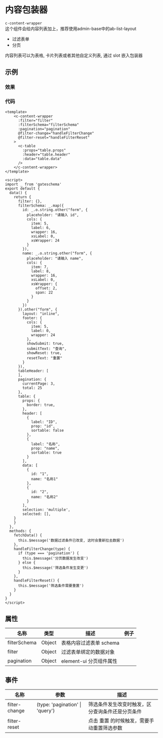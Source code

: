 # 内容包装器    
`c-content-wrapper`  
这个组件会给内容列表加上，推荐使用admin-base中的ab-list-layout
* 过滤表单  
* 分页

内容列表可以为表格, 卡片列表或者其他自定义列表, 通过 slot 嵌入包装器

## 示例  

### 效果

<Demo>
  <ContentWrapperDemo />
</Demo>

### 代码  
```vue
<template>
    <c-content-wrapper
      :filter="filter"
      :filterSchema="filterSchema"
      :pagination="pagination"
      @filter-change="handleFilterChange"
      @filter-reset="handleFilterReset"
    >
      <c-table 
        :props="table.props"
        :header="table.header"
        :data="table.data"
      />
    </c-content-wrapper>
</template>

<script>
import _ from 'gateschema'
export default {
  data() {
    return {
      filter: {},
      filterSchema: _.map({
        id: _.o.string.other("form", {
          placeholder: "请输入 id",
          cols: {
            item: 5,
            label: 6,
            wrapper: 16,
            xsLabel: 0,
            xsWrapper: 24
          }
        }),
        name: _.o.string.other("form", {
          placeholder: "请输入 name",
          cols: {
            item: 7,
            label: 8,
            wrapper: 16,
            xsLabel: 0,
            xsWrapper: {
              offset: 2,
              span: 22
            }
          }
        })
      }).other("form", {
        layout: "inline",
        footer: {
          cols: {
            item: 5,
            label: 0,
            wrapper: 24
          },
          showSubmit: true,
          submitText: "查询",
          showReset: true,
          resetText: "重置"
        }
      }),
      tableHeader: [
      ],
      pagination: {
        currentPage: 3,
        total: 25
      },
      table: {
        props: {
          border: true,
        },
        header: [
          {
            label: "ID",
            prop: "id",
            sortable: false
          },
          {
            label: "名称",
            prop: "name",
            sortable: true
          }
        ],
        data: [
          {
            id: "1",
            name: "名称1"
          },
          {
            id: "2",
            name: "名称2"
          }
        ],
        selection: 'multiple',
        selected: [],
    }
    }
  },
  methods: {
    fetchData() {
      this.$message('数据过滤条件已改变, 这时会重新拉去数据')
    },
    handleFilterChange(type) {
      if (type === 'pagination') {
        this.$message('分页数据发生改变')
      } else {
        this.$message('筛选条件发生变更')
      }
    },
    handleFilterReset() {
      this.$message('筛选条件需要重置')
    }
  }
}
</script>

```


## 属性  
| 名称 | 类型 | 描述 | 例子 |  
| ---- | ---- | ---- | ---- |
| filterSchema | Object | 表格内容过滤表单 schema |  |
| filter | Object | 过滤表单绑定的数据对象 |  |
| pagination | Object | element-ui 分页组件属性 | |


## 事件  
| 名称 | 参数 | 描述 |  
| ---- | ---- | ---- |  
| filter-change | (type: 'pagination' \| 'query') | 筛选条件发生改变时触发，区分查询条件还是分页条件|  
| filter-reset |  | 点击 重置 的时候触发，需要手动重置筛选参数 |  

<Comment />